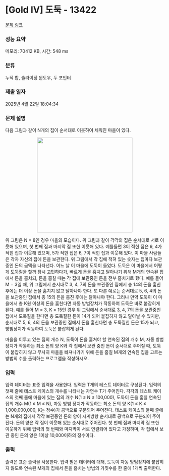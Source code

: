 # [Gold IV] 도둑 - 13422 

[문제 링크](https://www.acmicpc.net/problem/13422) 

### 성능 요약

메모리: 70412 KB, 시간: 548 ms

### 분류

누적 합, 슬라이딩 윈도우, 두 포인터

### 제출 일자

2025년 4월 22일 18:04:34

### 문제 설명

<p>다음 그림과 같이 N개의 집이 순서대로 이웃하여 세워진 마을이 있다.</p>

<p style="text-align:center"><img alt="" src="https://onlinejudgeimages.s3-ap-northeast-1.amazonaws.com/problem/13422/1.png" style="height:300px; width:302px"></p>

<p>위 그림은 N = 8인 경우 마을의 모습이다. 위 그림과 같이 각각의 집은 순서대로 서로 이웃해 있으며, 첫 번째 집과 마지막 집 또한 이웃해 있다. 예를들면 3이 적힌 집은 9, 4가 적힌 집과 이웃해 있으며, 5가 적힌 집은 6, 7이 적힌 집과 이웃해 있다. 이 마을 사람들은 각자 자신의 집에 돈을 보관한다. 위 그림에서 각 집에 적혀 있는 숫자는 집마다 보관 중인 돈의 금액을 나타낸다. 어느 날 이 마을에 도둑이 들었다. 도둑은 이 마을에서 어떻게 도둑질을 할까 잠시 고민하다가, 빠르게 돈을 훔치고 달아나기 위해 M개의 연속된 집에서 돈을 훔치되, 돈을 훔칠 때는 각 집에 보관중인 돈을 전부 훔치기로 했다. 예를 들어 M = 3일 때, 위 그림에서 순서대로 3, 4, 7의 돈을 보관중인 집에서 총 14의 돈을 훔친 후에는 더 이상 돈을 훔치지 않고 달아나야 한다. 또 다른 예로는 순서대로 5, 6, 4의 돈을 보관중인 집에서 총 15의 돈을 훔친 후에는 달아나야 한다. 그러나 만약 도둑이 이 마을에서 총 K원 이상의 돈을 훔친다면 자동 방범장치가 작동하여 도둑은 바로 붙잡히게 된다. 예를 들어 M = 3, K = 15인 경우 위 그림에서 순서대로 3, 4, 7의 돈을 보관중인 집에서 도둑질을 한다면 총 도둑질한 돈이 14가 되어 붙잡히지 않고 달아날 수 있지만, 순서대로 5, 6, 4의 돈을 보관중인 집에서 돈을 훔친다면 총 도둑질한 돈은 15가 되고, 방범장치가 작동하여 도둑은 붙잡히게 된다.</p>

<p>마을을 이루고 있는 집의 개수 N, 도둑이 돈을 훔쳐야 할 연속된 집의 개수 M, 자동 방범장치가 작동하는 최소 돈의 양 K와 각 집에서 보관 중인 돈이 순서대로 주어질 때, 도둑이 붙잡히지 않고 무사히 마을을 빠져나가기 위해 돈을 훔칠 M개의 연속된 집을 고르는 방법의 수를 출력하는 프로그램을 작성하시오.</p>

### 입력 

 <p>입력 데이터는 표준 입력을 사용한다. 입력은 T개의 테스트 데이터로 구성된다. 입력의 첫째 줄에 테스트 케이스의 개수를 나타내는 자연수 T가 주어진다. 각각의 테스트 케이스의 첫째 줄에 마을에 있는 집의 개수 N(1 ≤ N ≤ 100,000), 도둑이 돈을 훔칠 연속된 집의 개수 M(1 ≤ M ≤ N), 자동 방범 장치가 작동하는 최소 돈의 양 K(1 ≤ K ≤ 1,000,000,000, K는 정수)가 공백으로 구분되어 주어진다. 테스트 케이스의 둘째 줄에는 N개의 집에서 각각 보관중인 돈의 양이 시계방향 순서대로 공백으로 구분되어 주어진다. 돈의 양은 각 집이 이웃해 있는 순서대로 주어진다. 첫 번째 집과 마지막 집 또한 이웃하기 위해 입력의 첫 번째와 마지막이 서로 연결되어 있다고 가정하며, 각 집에서 보관 중인 돈의 양은 1이상 10,000이하의 정수이다.</p>

### 출력 

 <p>출력은 표준 출력을 사용한다. 입력 받은 데이터에 대해, 도둑이 자동 방범장치에 붙잡히지 않도록 연속된 M개의 집에서 돈을 훔치는 방법의 가짓수를 한 줄에 1개씩 출력한다.</p>

